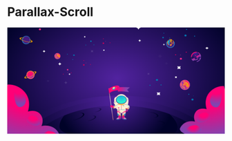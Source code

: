 # Parallax-Scroll

[parallax]: https://github.com/akarshs27/Parallax-Scroll/blob/master/parallax.PNG

![PARALLAX][parallax]

